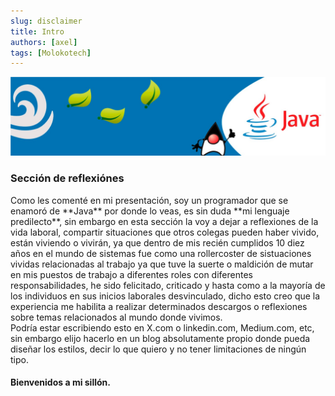 ```yaml
---
slug: disclaimer
title: Intro
authors: [axel]
tags: [Molokotech]
---
```

![banner](./../../static/img/banner-java.jpg)

### Sección de reflexiónes
<div style={{"text-align": "justify"}}>Como les comenté en mi presentación, soy un programador que se enamoró de **Java** por donde lo veas, es sin duda **mi lenguaje predilecto**, sin embargo en esta sección la voy a dejar a reflexiones de la vida laboral, compartir situaciones que otros colegas pueden haber vivido, están viviendo o vivirán, ya que dentro de mis recién cumplidos 10 diez años en el mundo de sistemas fue como una rollercoster de sistuaciones vividas relacionadas al trabajo ya que tuve la suerte o maldición de mutar en mis puestos de trabajo a diferentes roles con diferentes responsabilidades, he sido felicitado, criticado y hasta como a la mayoría de los individuos en sus inicios laborales desvinculado, dicho esto creo que la experiencia me habilita a realizar determinados descargos o reflexiones sobre temas relacionados al mundo donde vivimos.</div>

<div style={{"text-align": "justify"}}>Podría estar escribiendo esto en X.com o linkedin.com, Medium.com, etc, sin embargo elijo hacerlo en un blog absolutamente propio donde pueda diseñar los estilos, decir lo que quiero y no tener limitaciones de ningún tipo.</div>

#### Bienvenidos a mi sillón.